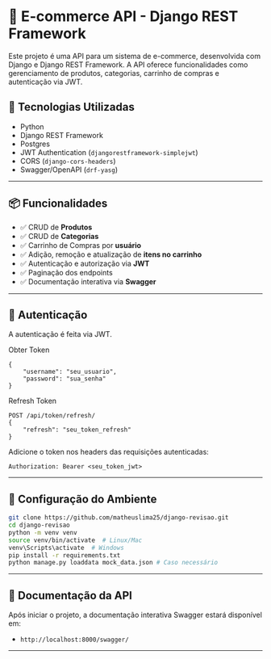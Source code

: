 # 🛒 E-commerce API - Django REST Framework

Este projeto é uma API para um sistema de e-commerce, desenvolvida com Django e Django REST Framework. A API oferece funcionalidades como gerenciamento de produtos, categorias, carrinho de compras e autenticação via JWT.

## 🚀 Tecnologias Utilizadas

- Python
- Django REST Framework
- Postgres
- JWT Authentication (`djangorestframework-simplejwt`)
- CORS (`django-cors-headers`)
- Swagger/OpenAPI (`drf-yasg`)

---

## 📦 Funcionalidades

- ✅ CRUD de **Produtos**
- ✅ CRUD de **Categorias**
- ✅ Carrinho de Compras por **usuário**
- ✅ Adição, remoção e atualização de **itens no carrinho**
- ✅ Autenticação e autorização via **JWT**
- ✅ Paginação dos endpoints
- ✅ Documentação interativa via **Swagger**

---

## 🔐 Autenticação
A autenticação é feita via JWT.

Obter Token

```POST /api/token/
{
    "username": "seu_usuario",
    "password": "sua_senha"
}
```

Refresh Token
```
POST /api/token/refresh/
{
    "refresh": "seu_token_refresh"
}
```

Adicione o token nos headers das requisições autenticadas:

```Authorization: Bearer <seu_token_jwt>```

---

## 🔧 Configuração do Ambiente

```sh
git clone https://github.com/matheuslima25/django-revisao.git
cd django-revisao
python -m venv venv
source venv/bin/activate  # Linux/Mac
venv\Scripts\activate  # Windows
pip install -r requirements.txt
python manage.py loaddata mock_data.json # Caso necessário
```
---

## 📄 Documentação da API
Após iniciar o projeto, a documentação interativa Swagger estará disponível em:

- ```http://localhost:8000/swagger/```

---